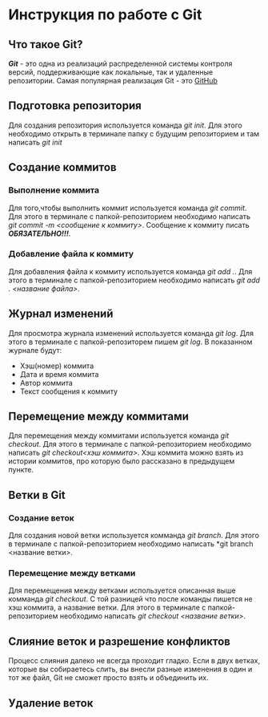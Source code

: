# Инструкция по работе с Git

## Что такое Git?
***Git*** - это одна из реализаций распределенной системы контроля версий, поддерживающие как локальные, так и удаленные репозитории. Самая популярная реализация Git - это [GitHub](https://github.com)
## Подготовка репозитория
Для создания репозитория используется команда *git init*. Для этого необходимо открыть в терминале папку с будущим репозиторием и там написать *git init*

## Создание коммитов

### Выполнение коммита
Для того,чтобы выполнить коммит используется команда *git commit*. Для этого в терминале с папкой-репозиторием необходимо написать *git commit -m <сообщение к коммиту>*. Сообщение к коммиту писать ***ОБЯЗАТЕЛЬНО!!!***.

### Добавление файла к коммиту
Для добавления файла к коммиту используется команда *git add .*. Для этого в терминале с папкой-репозиторием необходимо написать *git add . <название файла>*.

## Журнал изменений
Для просмотра журнала изменений используется команда *git log*. Для этого  в терминале с папкой-репозиторем пишем *git log*. В показанном журнале будут:
* Хэш(номер) коммита
* Дата и время коммита
* Автор коммита
* Текст сообщения к коммиту

## Перемещение между коммитами
Для перемещения между коммитами используется команда *git checkout*. Для этого в терминале с папкой-репозиторием необходимо написать *git checkout<хэш коммита>*. Хэш коммита можно взять из истории коммитов, про которую было рассказано в предыдущем пункте.


## Ветки в Git

### Создание веток
Для создания новой ветки используется комманда *git branch*. Для этого в терминале с папкой-репозиторием необходимо написать *git branch <название ветки>.

### Перемещение между ветками
Для перемещения между ветками используется описанная выше комманда *git checkout*. С той разницей что после команды пишется не хэш коммита, а название ветки. Для этого в терминале с папкой-репозиторием необходимо написать *git checkout <название ветки>*.

## Слияние веток и разрешение конфликтов

Процесс слияния далеко не всегда проходит гладко. Если в двух ветках, которые
вы собираетесь слить, вы внесли разные изменения в один и тот же файл, Git не
сможет просто взять и объединить их.
## Удаление веток

